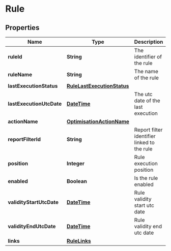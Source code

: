 
# Rule

## Properties
Name | Type | Description | Notes
------------ | ------------- | ------------- | -------------
**ruleId** | **String** | The identifier of the rule | 
**ruleName** | **String** | The name of the rule | 
**lastExecutionStatus** | [**RuleLastExecutionStatus**](RuleLastExecutionStatus.md) |  |  [optional]
**lastExecutionUtcDate** | [**DateTime**](DateTime.md) | The utc date of the last execution |  [optional]
**actionName** | [**OptimisationActionName**](OptimisationActionName.md) |  | 
**reportFilterId** | **String** | Report filter identifier linked to the rule | 
**position** | **Integer** | Rule execution position | 
**enabled** | **Boolean** | Is the rule enabled | 
**validityStartUtcDate** | [**DateTime**](DateTime.md) | Rule validity start utc date |  [optional]
**validityEndUtcDate** | [**DateTime**](DateTime.md) | Rule validity end utc date |  [optional]
**links** | [**RuleLinks**](RuleLinks.md) |  | 



